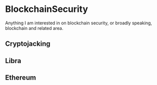 # BlockchainSecurity

Anything I am interested in on blockchain security, or broadly speaking, blockchain and related area.

## Cryptojacking
## Libra
## Ethereum
